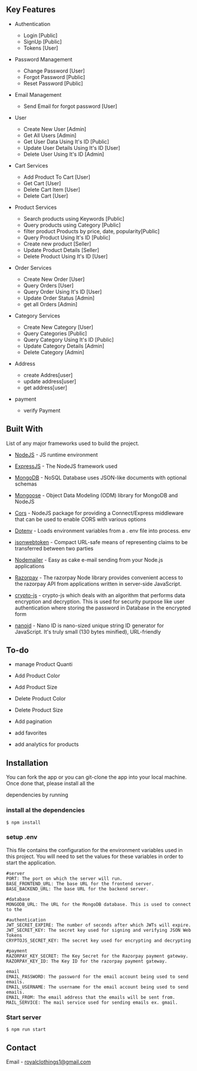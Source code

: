 ## Key Features

  

* Authentication
    * Login [Public]
    * SignUp [Public]
    * Tokens [User]

* Password Management
    * Change Password [User]
    * Forgot Password [Public]
    * Reset Password [Public]

* Email Management
    * Send Email for forgot password [User]

* User
    * Create New User [Admin]
    * Get All Users [Admin]
    * Get User Data Using It's ID [Public]
    * Update User Details Using It's ID [User]
    * Delete User Using It's ID [Admin]

* Cart Services
    * Add Product To Cart [User]
    * Get Cart [User]
    * Delete Cart Item [User]
    * Delete Cart [User]

* Product Services
    * Search products using Keywords [Public]
    * Query products using Category [Public]
    * filter product Products by price, date, popularity[Public]
    * Query Product Using It's ID [Public]
    * Create new product [Seller]
    * Update Product Details [Seller]
    * Delete Product Using It's ID [User]

* Order Services
    * Create New Order [User]
    * Query Orders [User]
    * Query Order Using It's ID [User]
    * Update Order Status [Admin]
    * get all Orders [Admin]

* Category Services
    * Create New Category [User]
    * Query Categories [Public]
    * Query Category Using It's ID [Public]
    * Update Category Details [Admin]
    * Delete Category [Admin]
    
* Address
    * create Addres[user]
    * update address[user]
    * get address[user]
    
* payment
    * verify Payment

  
  

## Built With

List of any major frameworks used to build the project.

* [NodeJS](https://nodejs.org/) - JS runtime environment

* [ExpressJS](https://expressjs.com/) - The NodeJS framework used

* [MongoDB](https://www.mongodb.com/) - NoSQL Database uses JSON-like documents with optional schemas

* [Mongoose](https://mongoosejs.com/) - Object Data Modeling (ODM) library for MongoDB and NodeJS

* [Cors](https://www.npmjs.com/package/cors) - NodeJS package for providing a Connect/Express middleware that can be used to enable CORS with various options

* [Dotenv](https://www.npmjs.com/package/dotenv) - Loads environment variables from a . env file into process. env

* [jsonwebtoken](https://jwt.io/) - Compact URL-safe means of representing claims to be transferred between two parties

* [Nodemailer](https://www.npmjs.com/package/nodemailer) - Easy as cake e-mail sending from your Node.js applications

* [Razorpay](https://www.npmjs.com/package/razorpay) - The razorpay Node library provides convenient access to the razorpay API from applications written in server-side JavaScript.

* [crypto-js](https://www.npmjs.com/package/crypto-js) - crypto-js which deals with an algorithm that performs data encryption and decryption. This is used for security purpose like user authentication where storing the password in Database in the encrypted form

* [nanoid]() - Nano ID is nano-sized unique string ID generator for JavaScript. It's truly small (130 bytes minified), URL-friendly

  
  
  

## To-do

* manage Product Quanti

* Add Product Color

* Add Product Size

* Delete Product Color

* Delete Product Size

* Add pagination

* add favorites

* add analytics for products
  

## Installation

You can fork the app or you can git-clone the app into your local machine. Once done that, please install all the

dependencies by running

### install al the dependencies 
```
$ npm install
```
### setup .env
This file contains the configuration for the environment variables used in this project. You will need to set the values for these variables in order to start the application.
```
#server  
PORT: The port on which the server will run.
BASE_FRONTEND_URL: The base URL for the frontend server.
BASE_BACKEND_URL: The base URL for the backend server.

#database
MONGODB_URL: The URL for the MongoDB database. This is used to connect to the

#authentication
JWT_SECRET_EXPIRE: The number of seconds after which JWTs will expire.
JWT_SECRET_KEY: The secret key used for signing and verifying JSON Web Tokens
CRYPTOJS_SECRET_KEY: The secret key used for encrypting and decrypting

#payment 
RAZORPAY_KEY_SECRET: The Key Secret for the Razorpay payment gateway.
RAZORPAY_KEY_ID: The Key ID for the razorpay payment gateway.

email
EMAIL_PASSWORD: The password for the email account being used to send emails.
EMAIL_USERNAME: The username for the email account being used to send emails.
EMAIL_FROM: The email address that the emails will be sent from.
MAIL_SERVICE: The mail service used for sending emails ex. gmail.
```
### Start server
```
$ npm run start
```
  
<!-- CONTACT -->

## Contact

  

Email - royalclothings1@gmail.com

  

